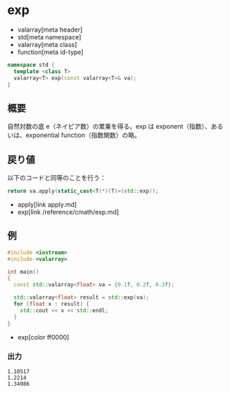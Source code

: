 # exp
* valarray[meta header]
* std[meta namespace]
* valarray[meta class]
* function[meta id-type]

```cpp
namespace std {
  template <class T>
  valarray<T> exp(const valarray<T>& va);
}
```

## 概要
自然対数の底 e（ネイピア数）の累乗を得る。exp は exponent（指数）、あるいは、exponential function（指数関数）の略。


## 戻り値
以下のコードと同等のことを行う：

```cpp
return va.apply(static_cast<T(*)(T)>(std::exp));
```
* apply[link apply.md]
* exp[link /reference/cmath/exp.md]


## 例
```cpp
#include <iostream>
#include <valarray>

int main()
{
  const std::valarray<float> va = {0.1f, 0.2f, 0.3f};

  std::valarray<float> result = std::exp(va);
  for (float x : result) {
    std::cout << x << std::endl;
  }
}
```
* exp[color ff0000]

### 出力
```
1.10517
1.2214
1.34986
```


